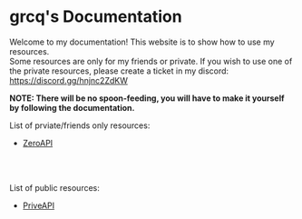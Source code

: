 # grcq's Documentation

Welcome to my documentation! This website is to show how to use my resources.<br>
Some resources are only for my friends or private. If you wish to use one of the private resources, please create a ticket in my discord:<br>
https://discord.gg/hnjnc2ZdKW<br>

**NOTE: There will be no spoon-feeding, you will have to make it yourself by following the documentation.**

List of prviate/friends only resources:
- <a href="/#/zeroapi">ZeroAPI</a>
<br>
<br>

List of public resources: 
- <a href="/#/PriveAPI">PriveAPI</a>
<br>
<br>
